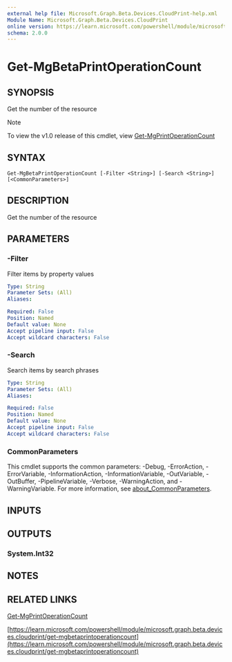 ```yaml
---
external help file: Microsoft.Graph.Beta.Devices.CloudPrint-help.xml
Module Name: Microsoft.Graph.Beta.Devices.CloudPrint
online version: https://learn.microsoft.com/powershell/module/microsoft.graph.beta.devices.cloudprint/get-mgbetaprintoperationcount
schema: 2.0.0
---
```


# Get-MgBetaPrintOperationCount

## SYNOPSIS
Get the number of the resource

> [!NOTE]
> To view the v1.0 release of this cmdlet, view [Get-MgPrintOperationCount](/powershell/module/Microsoft.Graph.Devices.CloudPrint/Get-MgPrintOperationCount?view=graph-powershell-1.0)

## SYNTAX

```
Get-MgBetaPrintOperationCount [-Filter <String>] [-Search <String>] [<CommonParameters>]
```

## DESCRIPTION
Get the number of the resource

## PARAMETERS

### -Filter
Filter items by property values

```yaml
Type: String
Parameter Sets: (All)
Aliases:

Required: False
Position: Named
Default value: None
Accept pipeline input: False
Accept wildcard characters: False
```

### -Search
Search items by search phrases

```yaml
Type: String
Parameter Sets: (All)
Aliases:

Required: False
Position: Named
Default value: None
Accept pipeline input: False
Accept wildcard characters: False
```

### CommonParameters
This cmdlet supports the common parameters: -Debug, -ErrorAction, -ErrorVariable, -InformationAction, -InformationVariable, -OutVariable, -OutBuffer, -PipelineVariable, -Verbose, -WarningAction, and -WarningVariable. For more information, see [about_CommonParameters](http://go.microsoft.com/fwlink/?LinkID=113216).

## INPUTS

## OUTPUTS

### System.Int32
## NOTES

## RELATED LINKS
[Get-MgPrintOperationCount](/powershell/module/Microsoft.Graph.Devices.CloudPrint/Get-MgPrintOperationCount?view=graph-powershell-1.0)

[https://learn.microsoft.com/powershell/module/microsoft.graph.beta.devices.cloudprint/get-mgbetaprintoperationcount](https://learn.microsoft.com/powershell/module/microsoft.graph.beta.devices.cloudprint/get-mgbetaprintoperationcount)



